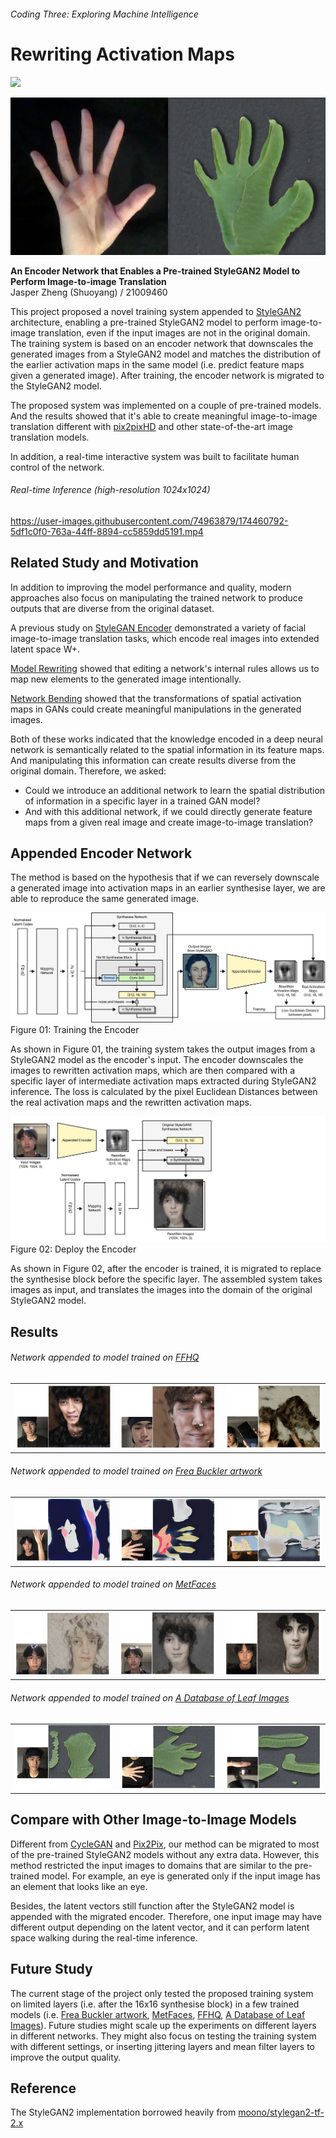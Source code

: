 
###### Coding Three: Exploring Machine Intelligence   
# Rewriting Activation Maps

<a href="https://colab.research.google.com/github/jasper-zheng/rewriting-activation-maps/blob/main/Rewriting_Activation_Maps.ipynb"><img src="https://colab.research.google.com/assets/colab-badge.svg" height=22.5></a>  


<img src='./docs/leaf.jpg' width='800px'>

**An Encoder Network that Enables a Pre-trained StyleGAN2 Model to Perform Image-to-image Translation**  
Jasper Zheng (Shuoyang) / 21009460  


This project proposed a novel training system appended to [StyleGAN2](https://github.com/NVlabs/stylegan2) architecture, enabling a pre-trained StyleGAN2 model to perform image-to-image translation, even if the input images are not in the original domain. The training system is based on an encoder network that downscales the generated images from a StyleGAN2 model and matches the distribution of the earlier activation maps in the same model (i.e. predict feature maps given a generated image). After training, the encoder network is migrated to the StyleGAN2 model.   

The proposed system was implemented on a couple of pre-trained models. And the results showed that it's able to create meaningful image-to-image translation different with [pix2pixHD](https://github.com/NVIDIA/pix2pixHD) and other state-of-the-art image translation models.  

In addition, a real-time interactive system was built to facilitate human control of the network.   

###### Real-time Inference (high-resolution 1024x1024)  


https://user-images.githubusercontent.com/74963879/174460792-5df1c0f0-763a-44ff-8894-cc5859dd5191.mp4


## Related Study and Motivation  

In addition to improving the model performance and quality, modern approaches also focus on manipulating the trained network to produce outputs that are diverse from the original dataset.  

A previous study on [StyleGAN Encoder](https://github.com/eladrich/pixel2style2pixel) demonstrated a variety of facial image-to-image translation tasks, which encode real images into extended latent space W+. 

[Model Rewriting](https://github.com/davidbau/rewriting) showed that editing a network's internal rules allows us to map new elements to the generated image intentionally.

[Network Bending](https://github.com/terrybroad/network-bending) showed that the transformations of spatial activation maps in GANs could create meaningful manipulations in the generated images. 

Both of these works indicated that the knowledge encoded in a deep neural network is semantically related to the spatial information in its feature maps. And manipulating this information can create results diverse from the original domain. Therefore, we asked:  
 * Could we introduce an additional network to learn the spatial distribution of information in a specific layer in a trained GAN model? 
 * And with this additional network, if we could directly generate feature maps from a given real image and create image-to-image translation?  

## Appended Encoder Network  

The method is based on the hypothesis that if we can reversely downscale a generated image into activation maps in an earlier synthesise layer, we are able to reproduce the same generated image.  

<img src='./docs/graph_encoer_network.png'></img>  
Figure 01: Training the Encoder  

As shown in Figure 01, the training system takes the output images from a StyleGAN2 model as the encoder's input. The encoder downscales the images to rewritten activation maps, which are then compared with a specific layer of intermediate activation maps extracted during StyleGAN2 inference. The loss is calculated by the pixel Euclidean Distances between the real activation maps and the rewritten activation maps. 

<img src='./docs/graph_deployed_network.png'></img>  
Figure 02: Deploy the Encoder  

As shown in Figure 02, after the encoder is trained, it is migrated to replace the synthesise block before the specific layer. The assembled system takes images as input, and translates the images into the domain of the original StyleGAN2 model.  


## Results  

###### Network appended to model trained on [FFHQ](https://github.com/NVlabs/ffhq-dataset)   

<table> 
  <tr>
    <td> <img src='./docs/ffhq_01.png'></td>
    <td> <img src='./docs/ffhq_02.png'></td>
    <td> <img src='./docs/ffhq_03.png'></td>
  </tr>
</table>   


###### Network appended to model trained on [Frea Buckler artwork](https://twitter.com/dvsch/status/1255885874560225284)  

<table> 
  <tr>
    <td> <img src='./docs/frea_01.png'></td>
    <td> <img src='./docs/frea_02.png'></td>
    <td> <img src='./docs/frea_03.png'></td>
  </tr>
</table>  


###### Network appended to model trained on [MetFaces](https://twitter.com/ak92501/status/1282466682267676675)  

<table> 
  <tr>
    <td> <img src='./docs/metface_01.png'></td>
    <td> <img src='./docs/metface_02.png'></td>
    <td> <img src='./docs/metface_03.png'></td>
  </tr>
</table>  



###### Network appended to model trained on [A Database of Leaf Images](https://data.mendeley.com/datasets/hb74ynkjcn/1)  


<table> 
  <tr>
    <td> <img src='./docs/leaf_01.png'></td>
    <td> <img src='./docs/leaf_02.png'></td>
    <td> <img src='./docs/leaf_03.png'></td>
  </tr>
</table>   

## Compare with Other Image-to-Image Models  

Different from [CycleGAN](https://arxiv.org/abs/1703.10593) and [Pix2Pix](https://github.com/NVIDIA/pix2pixHD), our method can be migrated to most of the pre-trained StyleGAN2 models without any extra data. However, this method restricted the input images to domains that are similar to the pre-trained model. For example, an eye is generated only if the input image has an element that looks like an eye.  

Besides, the latent vectors still function after the StyleGAN2 model is appended with the migrated encoder. Therefore, one input image may have different output depending on the latent vector, and it can perform latent space walking during the real-time inference.  

## Future Study  

The current stage of the project only tested the proposed training system on limited layers (i.e. after the 16x16 synthesise block) in a few trained models (i.e. [Frea Buckler artwork](https://twitter.com/dvsch/status/1255885874560225284), [MetFaces](https://twitter.com/ak92501/status/1282466682267676675), [FFHQ](https://github.com/NVlabs/ffhq-dataset), [A Database of Leaf Images](https://data.mendeley.com/datasets/hb74ynkjcn/1)). Future studies might scale up the experiments on different layers in different networks. They might also focus on testing the training system with different settings, or inserting jittering layers and mean filter layers to improve the output quality.  

## Reference  

The StyleGAN2 implementation borrowed heavily from [moono/stylegan2-tf-2.x](https://github.com/moono/stylegan2-tf-2.x)   
